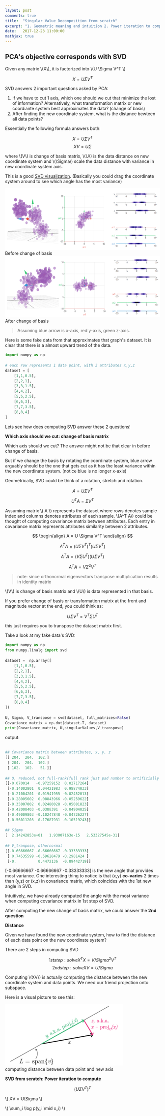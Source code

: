 ```yaml
---
layout: post
comments: true
title:  "Singular Value Decomposition from scratch"
excerpt: "1. Geometric meaning and intuition 2. Power iteration to compute "
date:   2017-12-23 11:00:00
mathjax: true
---
```








## PCA's objective corresponds with SVD

Given any matrix \\(X\\), it is factorized into \\(U \Sigma V^T \\) 

$$ X = U \Sigma V^T $$

SVD answers 2 important questions asked by PCA:
1. If we have to cut 1 axis, which one should we cut that minimize the lost of information? Alternatively, what transformation matrix or new coordiante system best approximates the data? (change of basis)
2. After finding the new coordinate system, what is the distance bewteen all data points?

Essentially the following formula answers both:

$$ X = U\Sigma V^T $$
$$ XV = U\Sigma $$

where \\(V\\) is change of basis matrix, \\(U\\) is the data distance on new coordinate system and \\(\Sigma\\) scale the data distance with variance in new coordinate system axis. 


This is a good [SVD visualization](http://setosa.io/ev/principal-component-analysis/). (Basically you could drag the coordinate system around to see which angle has the most variance)

<div class="imgcap">
<img src="/assets/svd/before_change_of_basis.png" height="200">
<div class="thecap">Before change of basis



<img src="/assets/svd/after_change_of_basis.png" height="200">
<div class="thecap">After change of basis
</div>
</div>
</div>

> Assuming blue arrow is x-axis, red y-axis, green z-axis.

Here is some fake data from that approximates that graph's dataset. It is clear that there is a almost upward trend of the data.

```python
import numpy as np

# each row represents 1 data point, with 3 attributes x,y,z
dataset = [
	[1,1,0.5],
	[2,2,1],
	[3,3,1.5],
	[4,4,2],
	[5,5,2.5],
	[6,6,3],
	[7,7,3.5],
	[8,8,4]
]
```

Lets see how does computing SVD answer these 2 questions!





**Which axis should we cut: change of basis matrix**

Which axis should we cut? The answer might not be that clear in before change of basis. 

But if we change the basis by rotating the coordinate system, blue arrow arguably should be the one that gets cut as it has the least variance within the new coordinate system. (notice blue is no longer x-axis)


Geometrically, SVD could be think of a rotation, stretch and rotation. 

$$ A = U \Sigma V^T $$

$$ U^T A = \Sigma V^T $$




Assuming matrix \\( A \\) represents the dataset where rows denotes sample index and columns denotes attributes of each sample. \\(A^T A\\) could be thought of computing covariance matrix between attributes. Each entry in covariance matrix represents attributes similarity between 2 attributes.



$$ 
\begin{align}
A = U \Sigma V^T 
\end{align}
$$

$$ A^T A = {(U\Sigma V^T)}^T (U \Sigma V^T) $$

$$ A^T A = {(V\Sigma U^T)} (U \Sigma V^T) $$

$$ A^T A = V {\Sigma}^2 V^T $$ 

> note: since orthonormal eigenvectors transpose multiplication results in identity matrix


\\(V\\) is change of basis matrix and \\(U\\) is data represented in that basis.

If you prefer change of basis or transformation matrix at the front and magnitude vector at the end, you could think as:

$$ U\Sigma V^T = {V^T \Sigma U}^T $$

this just requires you to transpose the dataset matrix first.


Take a look at my fake data's SVD:

```python
import numpy as np
from numpy.linalg import svd

dataset =  np.array([
	[1,1,0.5],
	[2,2,1],
	[3,3,1.5],
	[4,4,2],
	[5,5,2.5],
	[6,6,3],
	[7,7,3.5],
	[8,8,4]
])

U, Sigma, V_transpose = svd(dataset, full_matrices=False)
Covariance_matrix = np.dot(dataset.T, dataset)
print(Covariance_matrix, U,singularValues,V_transpose)
```

output:
```python

## Covariance matrix between attributes, x, y, z
[[ 204.  204.  102.]
 [ 204.  204.  102.]
 [ 102.  102.   51.]]

## U, reduced, not full-rank(full rank just pad number to artificially creates orthornormal square matrix)
[[-0.070014   -0.97259152  0.02717264]
 [-0.14002801  0.04421983  0.98874033]
 [-0.21004201 -0.01941955 -0.02452013]
 [-0.28005602  0.08843966 -0.05259622]
 [-0.35007002  0.02480028 -0.05081823]
 [-0.42008403 -0.0388391  -0.04904025]
 [-0.49009803 -0.10247848 -0.04726227]
 [-0.56011203  0.17687931 -0.10519243]]

## Sigma
[  2.14242853e+01   1.93007163e-15   2.53327545e-31]

## V_tranpose, othornormal 
[[-0.66666667 -0.66666667 -0.33333333]
 [ 0.74535599 -0.59628479 -0.2981424 ]
 [-0.          0.4472136  -0.89442719]]

```
[-0.66666667 -0.66666667 -0.33333333] is the new angle that provides most variance. One interesting thing to notice is that (x,y) **co-varies** 2 times than (y,z) or (x,z) in covariance matrix, which coincides with the 1st new angle in SVD.

Intuitively, we have already computed the angle with the most variance when computing covariance matrix in 1st step of SVD.

After computing the new change of basis matrix, we could answer the **2nd question**



**Distance**

Given we have found the new coordinate system, how to find the distance of each data point on the new coordinate system?

There are 2 steps in computing SVD

$$1st step: solve X^T X = V/Sigma^2 V^T $$
$$2nd step: solve XV = U/Sigma $$

Computing \\(XV\\) is actually computing the distance between the new coordinate system and data points. We need our friend projection onto subspace.

Here is a visual picture to see this:

<div class="imgcap">
<img src="/assets/svd/distance.png" height="200">
<div class="thecap"> computing distance between data point and new axis
</div>





**SVD from scratch: Power iteration to compute**


$$ (U\Sigma V^T)^T $$





\\( XV = U\Sigma \\)

\\( \sum\_i \log p(y\_i \mid x\_i) \\)